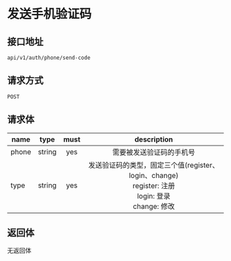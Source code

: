 # 发送手机验证码

## 接口地址
`api/v1/auth/phone/send-code`

## 请求方式
`POST`

## 请求体
| name     | type     | must     | description |
|----------|:--------:|:--------:|:--------:|
| phone    | string   | yes      | 需要被发送验证码的手机号 |
| type     | string   | yes      | 发送验证码的类型，固定三个值(register、login、change) <br /> register: 注册 <br /> login: 登录 <br /> change: 修改 |

## 返回体
无返回体
